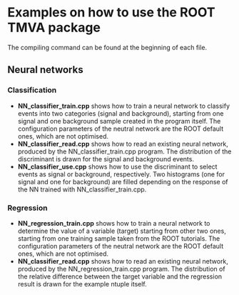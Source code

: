 # Examples on how to use the ROOT TMVA package

The compiling command can be found at the beginning of each file.

## Neural networks

### Classification

  * **NN_classifier_train.cpp** 
    shows how to train a neural network to classify events into two categories 
    (signal and background), 
    starting from one signal and one background sample created in the program itself.
    The configuration parameters of the neutral network are the ROOT default ones,
    which are not optimised.
  * **NN_classifier_read.cpp** shows how to read an existing neural network, 
    produced by the NN_classifier_train.cpp program.
    The distribution of the discriminant is drawn for the signal and background events.
  * **NN_classifier_use.cpp** shows how to use the discriminant to select events as signal
    or background, respectively. Two histograms 
    (one for signal and one for background) are filled depending on the response of the NN
    trained with NN_classifier_train.cpp.
    
### Regression

  * **NN_regression_train.cpp** 
    shows how to train a neural network to determine the value of a variable (target)
    starting from other two ones,
    starting from one training sample taken from the ROOT tutorials.
    The configuration parameters of the neutral network are the ROOT default ones,
    which are not optimised.
  * **NN_classifier_read.cpp** shows how to read an existing neural network, 
    produced by the NN_regression_train.cpp program.
    The distribution of the relative difference between the target variable
    and the regression result is drawn for the example ntuple itself.

    